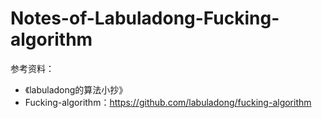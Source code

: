 # Notes-of-Labuladong-Fucking-algorithm

参考资料：
- 《labuladong的算法小抄》
- Fucking-algorithm：https://github.com/labuladong/fucking-algorithm
